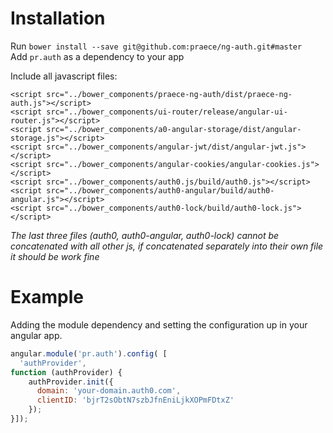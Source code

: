 # Installation
Run `bower install --save git@github.com:praece/ng-auth.git#master`<br>
Add `pr.auth` as a dependency to your app

Include all javascript files:
```
<script src="../bower_components/praece-ng-auth/dist/praece-ng-auth.js"></script>
<script src="../bower_components/ui-router/release/angular-ui-router.js"></script>
<script src="../bower_components/a0-angular-storage/dist/angular-storage.js"></script>
<script src="../bower_components/angular-jwt/dist/angular-jwt.js"></script>
<script src="../bower_components/angular-cookies/angular-cookies.js"></script>
<script src="../bower_components/auth0.js/build/auth0.js"></script>
<script src="../bower_components/auth0-angular/build/auth0-angular.js"></script>
<script src="../bower_components/auth0-lock/build/auth0-lock.js"></script>
```
*The last three files (auth0, auth0-angular, auth0-lock) cannot be concatenated with all other js, if concatenated separately into their own file it should be work fine*

# Example 
Adding the module dependency and setting the configuration up in your angular app.
```js
angular.module('pr.auth').config( [
  'authProvider',
function (authProvider) {
    authProvider.init({
      domain: 'your-domain.auth0.com',
      clientID: 'bjrT2sObtN7szbJfnEniLjkXOPmFDtxZ'
    });
}]);
```
